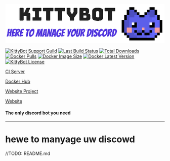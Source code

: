 [![Website Banner](.github/banner.png)](https://kittybot.de) 

[![KittyBot Support Guild](https://discordapp.com/api/guilds/608506410803658753/embed.png?style=shield)](https://discord.gg/sD3ABd5)
[![Last Build Status](https://img.shields.io/teamcity/https/ci.kittybot.de/s/KittyBot_Bot_Master_Jar_Build.svg)](https://ci.kittybot.de/project/KittyBot_Bot?guest=1)
[![Total Downloads](https://img.shields.io/github/downloads/TopiSenpai/kittybot/total.svg)](https://github.com/TopiSenpai/kittybot/releases) 
[![Docker Pulls](https://img.shields.io/docker/pulls/topisenpai/kittybot.svg)](https://hub.docker.com/repository/docker/topisenpai/kittybot) 
[![Docker Image Size](https://img.shields.io/docker/image-size/topisenpai/kittybot/latest)](https://hub.docker.com/repository/docker/topisenpai/kittybot)
[![Docker Latest Version](https://img.shields.io/docker/v/topisenpai/kittybot)](https://hub.docker.com/repository/docker/topisenpai/kittybot) 
[![KittyBot License](https://img.shields.io/github/license/TopISenpai/KittyBot)](LICENSE)

[CI Server](https://ci.kittybot.de/project/KittyBot_Bot?guest=1)

[Docker Hub](https://hub.docker.com/repository/docker/topisenpai/kittybot)

[Website Project](https://github.com/KittyBot-Org/KittyBot-Website)

[Website](https://kittybot.de)
#### The only discord bot you need
---

# hewe to manyage uw discowd

//TODO: README.md
